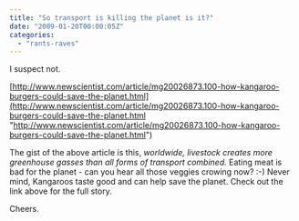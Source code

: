 ```yaml
---
title: "So transport is killing the planet is it?"
date: "2009-01-20T00:00:05Z"
categories: 
  - "rants-raves"
---
```


I suspect not.

[http://www.newscientist.com/article/mg20026873.100-how-kangaroo-burgers-could-save-the-planet.html](http://www.newscientist.com/article/mg20026873.100-how-kangaroo-burgers-could-save-the-planet.html "http://www.newscientist.com/article/mg20026873.100-how-kangaroo-burgers-could-save-the-planet.html")

The gist of the above article is this, _worldwide, livestock creates more greenhouse gasses than all forms of transport combined._ Eating meat is bad for the planet - can you hear all those veggies crowing now? :-) Never mind, Kangaroos taste good and can help save the planet. Check out the link above for the full story.

Cheers.
